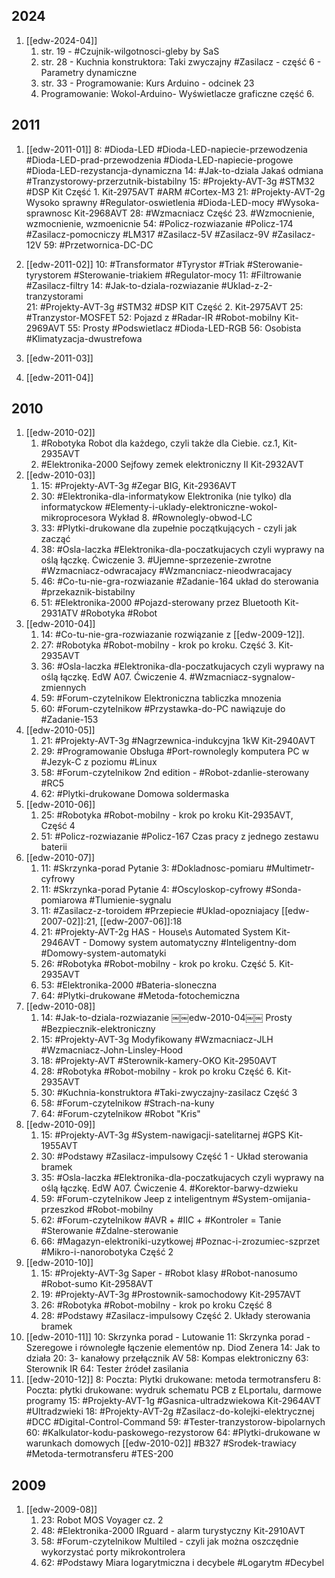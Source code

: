 
## 2024
1. [[edw-2024-04]]
	1. str. 19 - #Czujnik-wilgotnosci-gleby  by SaS
	2. str. 28 - Kuchnia konstruktora: Taki zwyczajny #Zasilacz - część 6 - Parametry dynamiczne
	3. str. 33 - Programowanie: Kurs Arduino - odcinek 23
	4. Programowanie: Wokol-Arduino- Wyświetlacze graficzne część 6.


## 2011
1. [[edw-2011-01]]
	8: #Dioda-LED #Dioda-LED-napiecie-przewodzenia #Dioda-LED-prad-przewodzenia #Dioda-LED-napiecie-progowe #Dioda-LED-rezystancja-dynamiczna 
	14: #Jak-to-dziala Jakaś odmiana #Tranzystorowy-przerzutnik-bistabilny 
	15: #Projekty-AVT-3g #STM32 #DSP Kit Część 1. Kit-2975AVT #ARM #Cortex-M3
	 21: #Projekty-AVT-2g Wysoko sprawny #Regulator-oswietlenia #Dioda-LED-mocy #Wysoka-sprawnosc Kit-2968AVT
	 28: #Wzmacniacz Część 23. #Wzmocnienie, wzmocnienie, wzmoenicnie
	 54: #Policz-rozwiazanie #Policz-174 #Zasilacz-pomocniczy #LM317 #Zasilacz-5V #Zasilacz-9V #Zasilacz-12V
	 59: #Przetwornica-DC-DC 
2. [[edw-2011-02]]
	10: #Transformator #Tyrystor #Triak #Sterowanie-tyrystorem #Sterowanie-triakiem #Regulator-mocy 
	11: #Filtrowanie #Zasilacz-filtry
	14: #Jak-to-dziala-rozwiazanie #Uklad-z-2-tranzystorami 	
	21: #Projekty-AVT-3g #STM32 #DSP KIT Część 2. Kit-2975AVT
	25: #Tranzystor-MOSFET 
	52: Pojazd z #Radar-IR #Robot-mobilny Kit-2969AVT
	55: Prosty #Podswietlacz #Dioda-LED-RGB
	56: Osobista #Klimatyzacja-dwustrefowa
	
	
 3. [[edw-2011-03]]
 4. [[edw-2011-04]]
	 

## 2010
1. [[edw-2010-02]]
	1. #Robotyka Robot dla każdego, czyli także dla Ciebie. cz.1, Kit-2935AVT 
	2.  #Elektronika-2000 Sejfowy zemek elektroniczny II Kit-2932AVT
2. [[edw-2010-03]]
	1. 15: #Projekty-AVT-3g #Zegar BIG, Kit-2936AVT
	2. 30: #Elektronika-dla-informatykow Elektronika (nie tylko) dla informatyckow #Elementy-i-uklady-elektroniczne-wokol-mikroprocesora Wykład 8. #Rownolegly-obwod-LC
	3. 33: #Plytki-drukowane dla zupełnie początkujących - czyli jak zacząć 
	4. 38: #Osla-laczka #Elektronika-dla-poczatkujacych czyli wyprawy na oślą łączkę. Ćwiczenie 3. #Ujemne-sprzezenie-zwrotne #Wzmacniacz-odwracajacy #Wzmancniacz-nieodwracajacy 
	5. 46: #Co-tu-nie-gra-rozwiazanie #Zadanie-164 układ do sterowania #przekaznik-bistabilny
	6. 51: #Elektronika-2000 #Pojazd-sterowany przez Bluetooth Kit-2931ATV #Robotyka #Robot 
3. [[edw-2010-04]]
	1. 14: #Co-tu-nie-gra-rozwiazanie rozwiązanie z [[edw-2009-12]]. 
	2. 27: #Robotyka #Robot-mobilny - krok po kroku. Część 3.  Kit-2935AVT
	3. 36: #Osla-laczka #Elektronika-dla-poczatkujacych  czyli wyprawy na oślą łączkę. EdW A07. Ćwiczenie 4. #Wzmacniacz-sygnalow-zmiennych
	4. 59: #Forum-czytelnikow Elektroniczna tabliczka mnozenia 
	5. 60: #Forum-czytelnikow #Przystawka-do-PC nawiązuje do #Zadanie-153
4. [[edw-2010-05]]
	1. 21: #Projekty-AVT-3g #Nagrzewnica-indukcyjna 1kW Kit-2940AVT
	2. 29: #Programowanie Obsługa #Port-rownolegly komputera PC w #Jezyk-C z poziomu #Linux 
	3. 58: #Forum-czytelnikow 2nd edition - #Robot-zdanlie-sterowany #RC5 
	4. 62: #Plytki-drukowane Domowa soldermaska
5. [[edw-2010-06]]
	1. 25: #Robotyka #Robot-mobilny  - krok po kroku Kit-2935AVT, Część 4
	2. 51: #Policz-rozwiazanie #Policz-167 Czas pracy z jednego zestawu baterii
6. [[edw-2010-07]]
	1. 11: #Skrzynka-porad Pytanie 3: #Dokladnosc-pomiaru #Multimetr-cyfrowy 
	2. 11: #Skrzynka-porad Pytanie 4: #Oscyloskop-cyfrowy #Sonda-pomiarowa #Tlumienie-sygnalu
	3. 11: #Zasilacz-z-toroidem #Przepiecie #Uklad-opozniajacy [[edw-2007-02]]:21, [[edw-2007-06]]:18
	4. 21: #Projekty-AVT-2g HAS - House\s Automated System Kit-2946AVT - Domowy system automatyczny #Inteligentny-dom #Domowy-system-automatyki
	5. 26: #Robotyka #Robot-mobilny - krok po kroku. Część 5. Kit-2935AVT
	6. 53: #Elektronika-2000 #Bateria-sloneczna 
	7. 64: #Plytki-drukowane #Metoda-fotochemiczna 
7. [[edw-2010-08]]
	1. 14: #Jak-to-dziala-rozwiazanie ￼￼edw-2010-04￼￼ Prosty #Bezpiecznik-elektroniczny 
	2. 15: #Projekty-AVT-3g Modyfikowany #Wzmacniacz-JLH #Wzmacniacz-John-Linsley-Hood 
	3. 18: #Projekty-AVT #Sterownik-kamery-OKO Kit-2950AVT
	4. 28: #Robotyka #Robot-mobilny - krok po kroku Część 6. Kit-2935AVT
	5. 30: #Kuchnia-konstruktora #Taki-zwyczajny-zasilacz Część 3
	6. 58: #Forum-czytelnikow #Strach-na-kuny
	7. 64: #Forum-czytelnikow #Robot "Kris"
8. [[edw-2010-09]]
	1. 15: #Projekty-AVT-3g #System-nawigacji-satelitarnej #GPS Kit-1955AVT
	2. 30: #Podstawy #Zasilacz-impulsowy Część 1 - Układ sterowania bramek
	3. 35: #Osla-laczka #Elektronika-dla-poczatkujacych czyli wyprawy na oślą łączkę. EdW A07. Ćwiczenie 4. #Korektor-barwy-dzwieku 
	4. 59: #Forum-czytelnikow Jeep z inteligentnym #System-omijania-przeszkod #Robot-mobilny 
	5. 62: #Forum-czytelnikow #AVR + #IIC + #Kontroler = Tanie #Sterowanie #Zdalne-sterowanie 
	6. 66: #Magazyn-elektroniki-uzytkowej #Poznac-i-zrozumiec-szprzet #Mikro-i-nanorobotyka Część 2
9. [[edw-2010-10]]
	1. 15: #Projekty-AVT-3g Saper - #Robot klasy #Robot-nanosumo #Robot-sumo Kit-2958AVT
	2. 19: #Projekty-AVT-3g #Prostownik-samochodowy Kit-2957AVT
	3. 26: #Robotyka #Robot-mobilny - krok po kroku Część 8
	4. 28: #Podstawy #Zasilacz-impulsowy Część 2. Układy sterowania bramek
10. [[edw-2010-11]]
	10: Skrzynka porad - Lutowanie
	11: Skrzynka porad - Szeregowe i równoległe łączenie elementów np. Diod Zenera
	14: Jak to działa
	20: 3- kanałowy przełącznik AV
	58: Kompas elektroniczny
	63: Sterownik IR
	64: Tester źródeł zasilania
12. [[edw-2010-12]]
	8: Poczta: Plytki drukowane: metoda termotransferu
	8: Poczta: płytki drukowane: wydruk schematu PCB z ELportalu, darmowe programy
	15: #Projekty-AVT-1g #Gasnica-ultradzwiekowa Kit-2964AVT #Ultradzwieki
	18: #Projekty-AVT-2g #Zasilacz-do-kolejki-elektrycznej #DCC #Digital-Control-Command 
	59: #Tester-tranzystorow-bipolarnych 
	60: #Kalkulator-kodu-paskowego-rezystorow
	64:  #Plytki-drukowane w warunkach domowych [[edw-2010-02]] #B327 #Srodek-trawiacy #Metoda-termotransferu #TES-200

## 2009
1. [[edw-2009-08]]
	1. 23: Robot MOS Voyager cz. 2 
	2. 48: #Elektronika-2000 IRguard - alarm turystyczny Kit-2910AVT
	3. 58: #Forum-czytelnikow Multiled - czyli jak można oszczędnie wykorzystać porty mikrokontrolera
	4. 62: #Podstawy Miara logarytmiczna i decybele #Logarytm #Decybel

